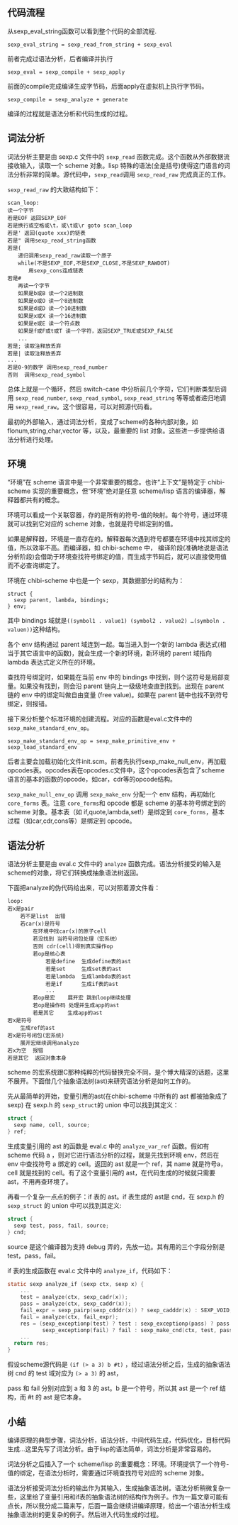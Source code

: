 ## 代码流程

从sexp_eval_string函数可以看到整个代码的全部流程.

    sexp_eval_string = sexp_read_from_string + sexp_eval 

前者完成过语法分析，后者编译并执行 

    sexp_eval = sexp_compile + sexp_apply 

前面的compile完成编译生成字节码，后面apply在虚拟机上执行字节码。

    sexp_compile = sexp_analyze + generate 

编译的过程就是语法分析和代码生成的过程。

## 词法分析

词法分析主要是由 sexp.c 文件中的 `sexp_read` 函数完成。这个函数从外部数据流接收输入，读取一个 scheme 对象。lisp 特殊的语法(全是括号)使得这门语言的词法分析非常的简单。源代码中，`sexp_read`调用 `sexp_read_raw` 完成真正的工作。

`sexp_read_raw` 的大致结构如下：

    scan_loop:
    读一个字节
    若是EOF 返回SEXP_EOF
    若是换行或空格或\t，或\t或\r goto scan_loop
    若是' 返回(quote xxx)的链表
    若是" 调用sexp_read_string函数
    若是(
    　　递归调用sexp_read_raw读取一个原子
    　　while(不是SEXP_EOF,不是SEXP_CLOSE,不是SEXP_RAWDOT)
    　　　　用sexp_cons连成链表
    若是#
    　　再读一个字节
    　　如果是b或B 读一个2进制数
    　　如果是o或O 读一个8进制数
    　　如果是d或D 读一个10进制数
    　　如果是x或X 读一个16进制数
    　　如果是e或E 读一个符点数
    　　如果是f或F或t或T 读一个字符，返回SEXP_TRUE或SEXP_FALSE
    　　...
    若是; 读取注释放丢弃
    若是| 读取注释放丢弃
    ...
    若是0-9的数字 调用sexp_read_number
    否则  调用sexp_read_symbol

总体上就是一个循环，然后 switch-case 中分析前几个字符，它们判断类型后调用 `sexp_read_number`, `sexp_read_symbol`, `sexp_read_string` 等等或者递归地调用 `sexp_read_raw`。这个很容易，可以对照源代码看。

最初的外部输入，通过词法分析，变成了scheme的各种内部对象，如 flonum,string,char,vector 等，以及，最重要的 list 对象。这些进一步提供给语法分析进行处理。

## 环境

“环境”在 scheme 语言中是一个非常重要的概念。也许“上下文”是特定于 chibi-scheme 实现的重要概念，但“环境”绝对是任意 scheme/lisp 语言的编译器，解释器都共有的概念。

环境可以看成一个关联容器，存的是所有的符号-值的映射。每个符号，通过环境就可以找到它对应的 scheme 对象，也就是符号绑定到的值。

如果是解释器，环境是一直存在的。解释器每次遇到符号都要在环境中找其绑定的值，所以效率不高。而编译器，如 chibi-scheme 中， 编译阶段(准确地说是语法分析阶段)会借助于环境查找符号绑定的值，而生成字节码后，就可以直接使用值而不必查询绑定了。

环境在 chibi-scheme 中也是一个 sexp，其数据部分的结构为：

```
struct {  
  sexp parent, lambda, bindings;  
} env;  
```

其中 bindings 域就是`((symbol1 . value1) (symbol2 . value2) …(symboln . valuen))`这种结构。

各个 env 结构通过 parent 域连到一起。每当进入到一个新的 lambda 表达式(相当于其它语言中的函数)，就会生成一个新的环境，新环境的 parent 域指向 lambda 表达式定义所在的环境。

查找符号绑定时，如果能在当前 env 中的 bindings 中找到，则个这符号是局部变量。如果没有找到，则会沿 parent 链向上一级级地查直到找到。出现在 parent 链的 env 中的绑定叫做自由变量 (free value)。如果在 parent 链中也找不到符号绑定，则报错。

接下来分析整个标准环境的创建流程。对应的函数是eval.c文件中的 `sexp_make_standard_env_op`。

    sexp_make_standard_env_op = sexp_make_primitive_env + sexp_load_standard_env

后者主要会加载初始化文件init.scm。前者先执行sexp_make_null_env，再加载opcodes表。opcodes表在opcodes.c文件中，这个opcodes表包含了scheme语言的基本的函数的opcode，如car，cdr等的opcode结构。

`sexp_make_null_env_op` 调用 `sexp_make_env` 分配一个 env 结构，再初始化 `core_forms` 表。注意 `core_forms`和 opcode 都是 scheme 的基本符号绑定到的 scheme 对象。基本表（如 if,quote,lambda,set!）是绑定到 `core_forms`，基本过程（如car,cdr,cons等）是绑定到 opcode。

## 语法分析

语法分析主要是由 eval.c 文件中的 `analyze` 函数完成。语法分析接受的输入是scheme的对象，将它们转换成抽象语法树返回。

下面把analyze的伪代码给出来，可以对照着源文件看：

    loop:
    若x是pair
        若不是list  出错
        若car(x)是符号
            在环境中找car(x)的原子cell
            若没找到 当符号闭包处理（宏系统）
            否则 cdr(cell)得到真实操作op
            若op是核心表
                若是define  生成define表的ast
                若是set     生成set表的ast
                若是lambda  生成lambda表的ast
                若是if      生成if表的ast
                ...
            若op是宏    展开宏 跳到loop继续处理
            若op是操作码 处理并生成app的ast
            若是其它 　　生成app的ast
    若x是符号
        生成ref的ast
    若x是符号闭包(宏系统)
        展开宏继续调用analyze
    若x为空  报错
    若是其它  返回对象本身

scheme 的宏系统跟C那种纯粹的代码替换完全不同，是个博大精深的话题，这里不展开。下面借几个抽象语法树(ast)来研究语法分析是如何工作的。

先从最简单的开始，变量引用的ast(在chibi-scheme 中所有的 ast 都被抽象成了 sexp) 在 sexp.h 的 `sexp_struct`的 union 中可以找到其定义：

```C
struct {
  sexp name, cell, source;
} ref;
```

生成变量引用的 ast 的函数是 eval.c 中的 `analyze_var_ref` 函数。假如有 scheme 代码 a ，则对它进行语法分析的过程，就是先找到环境 env，然后在 env 中查找符号 a 绑定的 cell。返回的 ast 就是一个 ref，其 name 就是符号a，cell 就是找到的 cell。有了这个变量引用的 ast，在代码生成的时候就只需要 ast，不用再查环境了。

再看一个复杂一点点的例子：if 表的 ast。if 表生成的 ast是 cnd，在 sexp.h 的 `sexp_struct` 的 union 中可以找到其定义:

```C
struct {
  sexp test, pass, fail, source;
} cnd;
```

source 是这个编译器为支持 debug 弄的，先放一边。其有用的三个字段分别是 test，pass，fail。


if 表的生成函数在 eval.c 文件中的 `analyze_if`，代码如下：

```C
static sexp analyze_if (sexp ctx, sexp x) {  
    ...  
    test = analyze(ctx, sexp_cadr(x));  
    pass = analyze(ctx, sexp_caddr(x));  
    fail_expr = sexp_pairp(sexp_cdddr(x)) ? sexp_cadddr(x) : SEXP_VOID;  
    fail = analyze(ctx, fail_expr);  
    res = (sexp_exceptionp(test) ? test : sexp_exceptionp(pass) ? pass :  
           sexp_exceptionp(fail) ? fail : sexp_make_cnd(ctx, test, pass, fail));  
    ...  
  return res;  
}
```

假设scheme源代码是 `(if (> a 3) b #t)` ，经过语法分析之后，生成的抽象语法树 cnd 的 test 域对应为 `(> a 3)` 的 ast，

pass 和 fail 分别对应到 a 和 3 的 ast。b 是一个符号，所以其 ast 是一个 ref 结构，而 #t 的 ast 是它本身。

## 小结

编译原理的典型步骤，词法分析，语法分析，中间代码生成，代码优化，目标代码生成…这里先写了词法分析。由于lisp的语法简单，词法分析是非常容易的。

词法分析之后插入了一个 scheme/lisp 的重要概念：环境。环境提供了一个符号-值的绑定，在语法分析时，需要通过环境查找符号对应的 scheme 对象。

语法分析接受词法分析的输出作为其输入，生成抽象语法树。语法分析稍微复杂一些，这里给了变量引用和if表的抽象语法树的结构作为例子。作为一篇文章可能有点长，所以我分成二篇来写，后面一篇会继续讲编译原理，给出一个语法分析生成抽象语法树的更复杂的例子。然后进入代码生成的过程。
